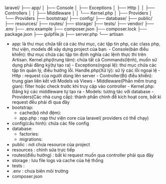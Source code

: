 laravel/
├── app/
│ ├── Console
│ ├── Exceptions
│ ├── Http
│ │ ├── Controllers
│ │ ├── Middleware
│ │ └── Kernel.php
│ ├── Providers
│ └── Providers
├── bootstrap/
├── config/
├── database/
├── public/
├── resources/
├── routes/
├── storage/
├── tests/
├── vendor/
├── .env
├── .env.example
├── composer.json
├── composer.lock
├── package.json
├── gulpfile.js
├── server.php
└── artisan

- app: là thư mục chứa tất cả các thư mục, các tập tin php, các class php, thư viện, models để xây dựng project của bạn. - Console(bản điều khiển): thư mục chứa các tập tin định nghĩa các lệnh thực thi trên Artisan.
  Kernel.php(trung tâm): chứa tất cả Commands(lệnh), muốn sử dụng phải đăng ký(tự tạo ra) - Exceptions(ngoại lệ): thư mục chứa các tập tin quản lý, điều hướng lỗi.
  Handle.php(Xử lý): sử lý các lỗi ngoại lệ - Http : request của người dùng lên server - Controller(Bộ điều khiển): trung gian liên kết với Models và Views - Middleware(Phần mềm trung gian): filter hoặc check trước khi truy cập vào controller - Kernel.php: Đăng ký các middleware tự tạo ra - Models: tương tác với database - Providers(Các nhà cung cấp): thành phần chính để kích hoạt core, bất kì request đều phải đi qua đây
- bootstrap:
  - cache(bộ nhớ đệm):
  - app.php : nạp thư viện core của laravel( providers có thể chạy)
- config(cấu hình): chứa các file config
- database:
  - factories:
  - migrations:
- public : nơi chưa resource của project
- resources : chỉnh sửa trực tiếp
- routes(điều hướng) : bất kì request muốn qua controller phải qua đây
- storage : lưu file logs và cache của hệ thống
- tests :
- .env : chưa biên môi trường
- composer.json
